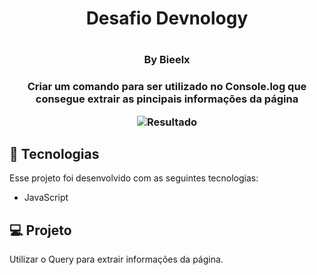 <h1 align = "center"> Desafio Devnology <h1>
<h3 align = "center"> By Bieelx <h3>

<p align = "center">
Criar um comando para ser utilizado no Console.log que consegue extrair as pincipais informações da página<br/>
</p>

<p align = "center">
<img alt="Resultado" src="./img/Resultado.png" widgth = "100%">
</p>

## 🚀 Tecnologias

Esse projeto foi desenvolvido com as seguintes tecnologias:
- JavaScript


## 💻 Projeto
Utilizar o Query para extrair informações da página.
